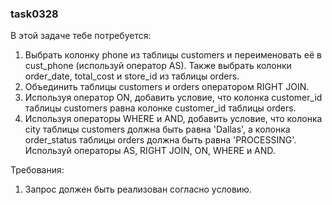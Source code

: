 
### task0328

В этой задаче тебе потребуется:
1. Выбрать колонку phone из таблицы customers и переименовать её в cust_phone (используй оператор AS). Также выбрать колонки order_date, total_cost и store_id из таблицы orders.
2. Объединить таблицы customers и orders оператором RIGHT JOIN.
3. Используя оператор ON, добавить условие, что колонка customer_id таблицы customers равнa колонке customer_id таблицы orders.
4. Используя операторы WHERE и AND, добавить условие, что колонка city таблицы customers должна быть равна &#39;Dallas&#39;, а колонка order_status таблицы orders должна быть равна &#39;PROCESSING&#39;.
Используй операторы AS, RIGHT JOIN, ON, WHERE и AND.


Требования:
1.	Запрос должен быть реализован согласно условию.


